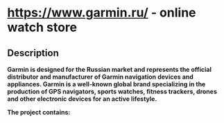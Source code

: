 # https://www.garmin.ru/ - online watch store
## Description
**Garmin is designed for the Russian market and represents the official distributor and manufacturer of Garmin navigation devices and appliances. Garmin is a well-known global brand specializing in the production of GPS navigators, sports watches, fitness trackers, drones and other electronic devices for an active lifestyle.**

**The project contains:**
